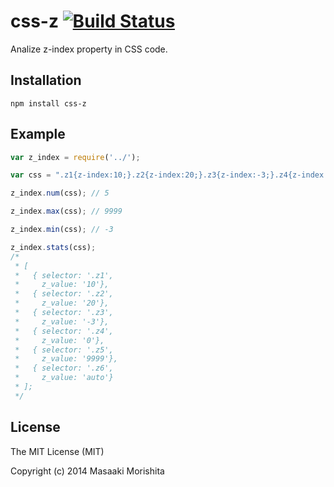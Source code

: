 # css-z [![Build Status](https://travis-ci.org/morishitter/css-z.svg)](https://travis-ci.org/morishitter/css-z)

Analize z-index property in CSS code.

## Installation

```
npm install css-z
```

## Example

```javascript
var z_index = require('../');

var css = ".z1{z-index:10;}.z2{z-index:20;}.z3{z-index:-3;}.z4{z-index:0;}.z5{z-index:9999;}"

z_index.num(css); // 5

z_index.max(css); // 9999

z_index.min(css); // -3

z_index.stats(css);
/*
 * [
 *   { selector: '.z1',
 *     z_value: '10'},
 *   { selector: '.z2',
 *     z_value: '20'},
 *   { selector: '.z3',
 *     z_value: '-3'},
 *   { selector: '.z4',
 *     z_value: '0'},
 *   { selector: '.z5',
 *     z_value: '9999'},
 *   { selector: '.z6',
 *     z_value: 'auto'}
 * ];
 */
```

## License
The MIT License (MIT)

Copyright (c) 2014 Masaaki Morishita
